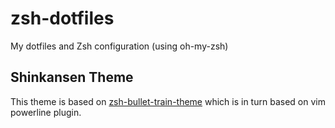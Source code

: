 # zsh-dotfiles
My dotfiles and Zsh configuration (using oh-my-zsh)

Shinkansen Theme
----------------

This theme is based on [zsh-bullet-train-theme](https://github.com/caiogondim/bullet-train-oh-my-zsh-theme) which is in turn based on vim powerline plugin.
